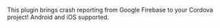 This plugin brings crash reporting from Google Firebase to your Cordova project! Android and iOS supported.
